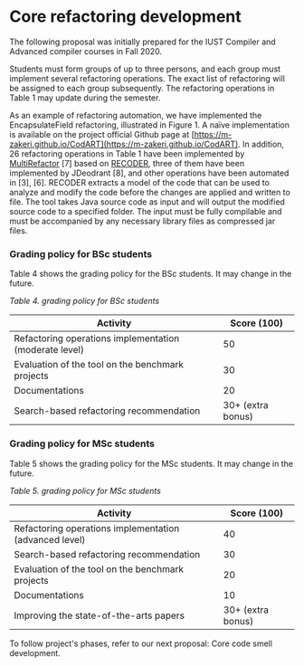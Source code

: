 # Core refactoring development

The following proposal was initially prepared for the IUST Compiler and Advanced compiler courses in Fall 2020. 

Students must form groups of up to three persons, and each group must implement several refactoring operations. The exact list of refactoring will be assigned to each group subsequently. The refactoring operations in Table 1 may update during the semester. 

As an example of refactoring automation, we have implemented the EncapsulateField refactoring, illustrated in Figure 1. A naïve implementation is available on the project official Github page at [https://m-zakeri.github.io/CodART](https://m-zakeri.github.io/CodART). In addition, 26 refactoring operations in Table 1 have been implemented by [MultiRefactor](https://github.com/mmohan01/MultiRefactor) [7] based on [RECODER](http://sourceforge.net/projects/recoder), three of them have been implemented by JDeodrant [8], and other operations have been automated in  [3], [6]. RECODER extracts a model of the code that can be used to analyze and modify the code before the changes are applied and written to file. The tool takes Java source code as input and will output the modified source code to a specified folder. The input must be fully compilable and must be accompanied by any necessary library files as compressed jar files.


### Grading policy for BSc students
Table 4 shows the grading policy for the BSc students. It may change in the future. 

*Table 4. grading policy for BSc students*

|     Activity                                                |     Score   (100)          |
|-----------------------------------------------------------|----------------------------|
|     Refactoring   operations implementation (moderate level)              |     50                     |
|     Evaluation   of the tool on the benchmark projects    |     30                     |
|     Documentations                                        |     20                     |
|     Search-based   refactoring recommendation             |     30+   (extra bonus)    |


### Grading policy for MSc students
Table 5 shows the grading policy for the MSc students. It may change in the future. 

*Table 5. grading policy for MSc students*


|     Activity                                                |     Score   (100)          |
|-----------------------------------------------------------|----------------------------|
|     Refactoring   operations implementation (advanced level)              |     40                     |
|     Search-based   refactoring recommendation             |     30                     |
|     Evaluation   of the tool on the benchmark projects    |     20                     |
|     Documentations                                        |     10                     |
|     Improving   the state-of-the-arts papers              |     30+   (extra bonus)    |


To follow project's phases, refer to our next proposal: Core code smell development.


